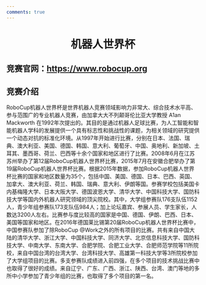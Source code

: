 ```yaml
---
comments: true
---
```


# <center>机器人世界杯</center>

## 竞赛官网：https://www.robocup.org

## 竞赛介绍

RoboCup机器人世界杯是世界机器人竞赛领域影响力非常大、综合技术水平高、参与范围广的专业机器人竞赛，由加拿大大不列颠哥伦比亚大学教授 A1an Mackworth 在1992年次提出的。其目的是通过机器人足球比赛，为人工智能和智能机器人学科的发展提供一个具有标志性和挑战性的课题，为相关领域的研究提供一个动态对抗的标准化环境。从1997年开始进行比赛，分别在日本、法国、瑞典、澳大利亚、美国、德国、韩国、意大利、葡萄牙、中国、奥地利、新加坡、土耳其、墨西哥、荷兰、巴西等十余个国家和地区进行了比赛。2008年6月在江苏苏州举办了第12届RoboCup机器人世界杯比赛，2015年7月在安徽合肥举办了第19届RoboCup机器人世界杯比赛。根据2015年数据，参加RoboCup机器人世界杯比赛的国家和地区数量为35个，包括中国、美国、德国、日本、巴西、英国、加拿大、澳大利亚、荷兰、韩国、瑞典、意大利、伊朗等国。参赛学校包括美国卡内基梅隆大学、日本大阪大学、德国波恩大学、清华大学、中国科技大学、国防科技大学等国内外机器人研究领域的顶尖院校。其中，大学组参赛队176支队伍1152人，青少年组参赛队173支队伍984人；加上论坛嘉宾、参展人员、学生家长，人数达3200人左右。比赛参与度比较高的国家是中国、德国、伊朗、巴西、日本、美国等国家和地区。在2016年德国莱比锡第20届RoboCup机器人世界杯比赛中，中国参赛队参加了除RoboCup @Work之外的所有项目的比赛。共有来自中国大陆的清华大学、浙江大学、中国科技大学、同济大学、北京信息科技大学、国防科技大学、中南大学、东南大学、合肥学院、合肥工业大学、合肥师范学院等11所院校，来自中国台湾的台湾大学、台湾科技大学、高雄第一科技大学等3所院校参加了大学组项目的比赛。多支参赛队成绩进入前四强，在多个项目的技术挑战比赛中也取得了很好的成绩。来自辽宁、广东、广西、浙江、陕西、台湾、澳门等地的多所中小学参加了青少年组的比赛，也取得了多个项目的第一名。
